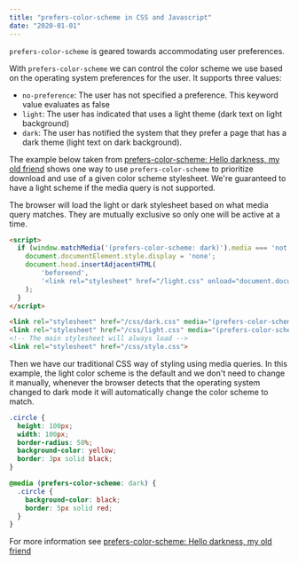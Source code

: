 ```yaml
---
title: "prefers-color-scheme in CSS and Javascript"
date: "2020-01-01"
---
```


`prefers-color-scheme` is geared towards accommodating user preferences.

With `prefers-color-scheme` we can control the color scheme we use based on the operating system preferences for the user. It supports three values:

- `no-preference`: The user has not specified a preference. This keyword value evaluates as false
- `light`: The user has indicated that uses a light theme (dark text on light background)
- `dark`: The user has notified the system that they prefer a page that has a dark theme (light text on dark background).

The example below taken from [prefers-color-scheme: Hello darkness, my old friend](https://web.dev/prefers-color-scheme/) shows one way to use `prefers-color-scheme` to prioritize download and use of a given color scheme stylesheet. We're guaranteed to have a light scheme if the media query is not supported.

The browser will load the light or dark stylesheet based on what media query matches. They are mutually exclusive so only one will be active at a time.

```html
<script>
  if (window.matchMedia('(prefers-color-scheme: dark)').media === 'not all') {
    document.documentElement.style.display = 'none';
    document.head.insertAdjacentHTML(
        'beforeend',
        '<link rel="stylesheet" href="/light.css" onload="document.documentElement.style.display = \'\'">'
    );
  }
</script>

<link rel="stylesheet" href="/css/dark.css" media="(prefers-color-scheme: dark)">
<link rel="stylesheet" href="/css/light.css" media="(prefers-color-scheme: no-preference), (prefers-color-scheme: light)">
<!-- The main stylesheet will always load -->
<link rel="stylesheet" href="/css/style.css">
```

Then we have our traditional CSS way of styling using media queries. In this example, the light color scheme is the default and we don't need to change it manually, whenever the browser detects that the operating system changed to dark mode it will automatically change the color scheme to match.

```css
.circle {
  height: 100px;
  width: 100px;
  border-radius: 50%;
  background-color: yellow;
  border: 3px solid black;
}

@media (prefers-color-scheme: dark) {
  .circle {
    background-color: black;
    border: 5px solid red;
  }
}
```

For more information see [prefers-color-scheme: Hello darkness, my old friend](https://web.dev/prefers-color-scheme/)
